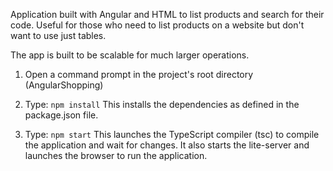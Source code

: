 Application built with Angular and HTML to list products and search for their code.
Useful for those who need to list products on a website but don't want to use just tables.

The app is built to be scalable for much larger operations.

1) Open a command prompt in the project's root directory (AngularShopping)

2) Type: `npm install`
    This installs the dependencies as defined in the package.json file.
    
3) Type: `npm start`
    This launches the TypeScript compiler (tsc) to compile the application and wait for changes. 
    It also starts the lite-server and launches the browser to run the application.
